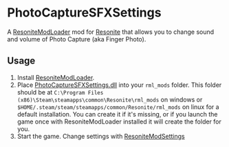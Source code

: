 # PhotoCaptureSFXSettings

A [ResoniteModLoader](https://github.com/resonite-modding-group/ResoniteModLoader) mod for [Resonite](https://resonite.com/) that allows you to change sound and volume of Photo Capture (aka Finger Photo).

## Usage
1. Install [ResoniteModLoader](https://github.com/resonite-modding-group/ResoniteModLoader).
2. Place [PhotoCaptureSFXSettings.dll](https://github.com/Meister1593/PhotoCaptureSFXSettings/releases) into your `rml_mods` folder. This folder should be at `C:\Program Files (x86)\Steam\steamapps\common\Resonite\rml_mods` on windows or `$HOME/.steam/steam/steamapps/common/Resonite/rml_mods` on linux for a default installation. You can create it if it's missing, or if you launch the game once with ResoniteModLoader installed it will create the folder for you.
3. Start the game. Change settings with [ResoniteModSettings](https://github.com/badhaloninja/ResoniteModSettings)
